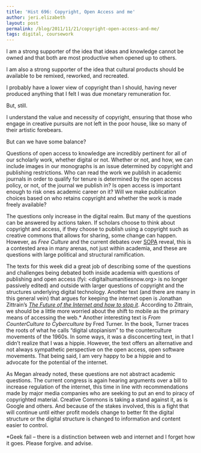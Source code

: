 ```yaml
---
title: 'Hist 696: Copyright, Open Access and me'
author: jeri.elizabeth
layout: post
permalink: /blog/2011/11/21/copyright-open-access-and-me/
tags: digital, coursework
---
```

I am a strong supporter of the idea that ideas and knowledge cannot be owned and that both are most productive when opened up to others.

I am also a strong supporter of the idea that cultural products should be available to be remixed, reworked, and recreated.

I probably have a lower view of copyright than I should, having never produced anything that I felt I was due monetary remuneration for.

But, still.

I understand the value and necessity of copyright, ensuring that those who engage in creative pursuits are not left in the poor house, like so many of their artistic forebears.

But can we have some balance?

Questions of open access to knowledge are incredibly pertinent for all of our scholarly work, whether digital or not. Whether or not, and how, we can include images in our monographs is an issue determined by copyright and publishing restrictions. Who can read the work we publish in academic journals in order to qualify for tenure is determined by the open access policy, or not, of the journal we publish in? Is open access is important enough to risk ones academic career on it? Will we make publication choices based on who retains copyright and whether the work is made freely available?

The questions only increase in the digital realm. But many of the questions can be answered by actions taken. If scholars choose to think about copyright and access, if they choose to publish using a copyright such as creative commons that allows for sharing, some change can happen. However, as *Free Culture* and the current debates over [SOPA][1] reveal, this is a contested area in many arenas, not just within academia, and these are questions with large political and structural ramification.

The texts for this week did a great job of describing some of the questions and challenges being debated both inside academia with questions of publishing and open access (fyi: <digitalhumanitiesnow.org> is no longer passively edited) and outside with larger questions of copyright and the structures underlying digital technology. Another text (and there are many in this general vein) that argues for keeping the internet open is Jonathan Zittrain&#8217;s [*The Future of the Internet and how to stop it*][2]. According to Zittrain, we should be a little more worried about the shift to mobile as the primary means of accessing the web.* Another interesting text is *From CounterCulture to Cyberculture* by Fred Turner. In the book, Turner traces the roots of what he calls &#8220;digital utopianism&#8221; to the counterculture movements of the 1960s. In some ways, it was a disconcerting text, in that I didn&#8217;t realize that I was a hippie. However, the text offers an alternative and not always sympathetic perspective on the open access, open software movements. That being said, I am very happy to be a hippie and to advocate for the potential of the internet.

As Megan already noted, these questions are not abstract academic questions. The current congress is again hearing arguments over a bill to increase regulation of the internet, this time in line with recommendations made by major media companies who are seeking to put an end to piracy of copyrighted material. Creative Commons is taking a stand against it, as is Google and others. And because of the stakes involved, this is a fight that will continue until either profit models change to better fit the digital structure or the digital structure is changed to information and content easier to control.

*Geek fail &#8211; there is a distinction between web and internet and I forget how it goes. Please forgive. and advise.

 [1]: http://americancensorship.org/
 [2]: http://futureoftheinternet.org/